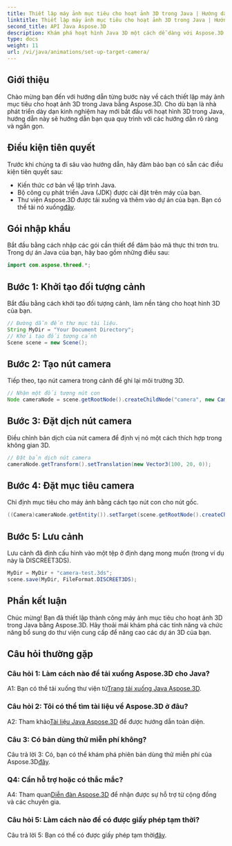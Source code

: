 ```yaml
---
title: Thiết lập máy ảnh mục tiêu cho hoạt ảnh 3D trong Java | Hướng dẫn Aspose.3D
linktitle: Thiết lập máy ảnh mục tiêu cho hoạt ảnh 3D trong Java | Hướng dẫn Aspose.3D
second_title: API Java Aspose.3D
description: Khám phá hoạt hình Java 3D một cách dễ dàng với Aspose.3D. Thực hiện theo hướng dẫn của chúng tôi để được hướng dẫn từng bước. Tải xuống ngay để có hành trình phát triển 3D hấp dẫn.
type: docs
weight: 11
url: /vi/java/animations/set-up-target-camera/
---
```

## Giới thiệu

Chào mừng bạn đến với hướng dẫn từng bước này về cách thiết lập máy ảnh mục tiêu cho hoạt ảnh 3D trong Java bằng Aspose.3D. Cho dù bạn là nhà phát triển dày dạn kinh nghiệm hay mới bắt đầu với hoạt hình 3D trong Java, hướng dẫn này sẽ hướng dẫn bạn qua quy trình với các hướng dẫn rõ ràng và ngắn gọn.

## Điều kiện tiên quyết

Trước khi chúng ta đi sâu vào hướng dẫn, hãy đảm bảo bạn có sẵn các điều kiện tiên quyết sau:

- Kiến thức cơ bản về lập trình Java.
- Bộ công cụ phát triển Java (JDK) được cài đặt trên máy của bạn.
-  Thư viện Aspose.3D được tải xuống và thêm vào dự án của bạn. Bạn có thể tải nó xuống[đây](https://releases.aspose.com/3d/java/).

## Gói nhập khẩu

Bắt đầu bằng cách nhập các gói cần thiết để đảm bảo mã thực thi trơn tru. Trong dự án Java của bạn, hãy bao gồm những điều sau:

```java
import com.aspose.threed.*;
```

## Bước 1: Khởi tạo đối tượng cảnh

Bắt đầu bằng cách khởi tạo đối tượng cảnh, làm nền tảng cho hoạt hình 3D của bạn.

```java
// Đường dẫn đến thư mục tài liệu.
String MyDir = "Your Document Directory";
// Khởi tạo đối tượng cảnh
Scene scene = new Scene();
```

## Bước 2: Tạo nút camera

Tiếp theo, tạo nút camera trong cảnh để ghi lại môi trường 3D.

```java
// Nhận một đối tượng nút con
Node cameraNode = scene.getRootNode().createChildNode("camera", new Camera());
```

## Bước 3: Đặt dịch nút camera

Điều chỉnh bản dịch của nút camera để định vị nó một cách thích hợp trong không gian 3D.

```java
// Đặt bản dịch nút camera
cameraNode.getTransform().setTranslation(new Vector3(100, 20, 0));
```

## Bước 4: Đặt mục tiêu camera

Chỉ định mục tiêu cho máy ảnh bằng cách tạo nút con cho nút gốc.

```java
((Camera)cameraNode.getEntity()).setTarget(scene.getRootNode().createChildNode("target"));
```

## Bước 5: Lưu cảnh

Lưu cảnh đã định cấu hình vào một tệp ở định dạng mong muốn (trong ví dụ này là DISCREET3DS).

```java
MyDir = MyDir + "camera-test.3ds";
scene.save(MyDir, FileFormat.DISCREET3DS);
```

## Phần kết luận

Chúc mừng! Bạn đã thiết lập thành công máy ảnh mục tiêu cho hoạt ảnh 3D trong Java bằng Aspose.3D. Hãy thoải mái khám phá các tính năng và chức năng bổ sung do thư viện cung cấp để nâng cao các dự án 3D của bạn.

## Câu hỏi thường gặp

### Câu hỏi 1: Làm cách nào để tải xuống Aspose.3D cho Java?

 A1: Bạn có thể tải xuống thư viện từ[Trang tải xuống Java Aspose.3D](https://releases.aspose.com/3d/java/).

### Câu hỏi 2: Tôi có thể tìm tài liệu về Aspose.3D ở đâu?

 A2: Tham khảo[Tài liệu Java Aspose.3D](https://reference.aspose.com/3d/java/) để được hướng dẫn toàn diện.

### Câu 3: Có bản dùng thử miễn phí không?

 Câu trả lời 3: Có, bạn có thể khám phá phiên bản dùng thử miễn phí của Aspose.3D[đây](https://releases.aspose.com/).

### Q4: Cần hỗ trợ hoặc có thắc mắc?

 A4: Tham quan[Diễn đàn Aspose.3D](https://forum.aspose.com/c/3d/18) để nhận được sự hỗ trợ từ cộng đồng và các chuyên gia.

### Câu hỏi 5: Làm cách nào để có được giấy phép tạm thời?

Câu trả lời 5: Bạn có thể có được giấy phép tạm thời[đây](https://purchase.aspose.com/temporary-license/).